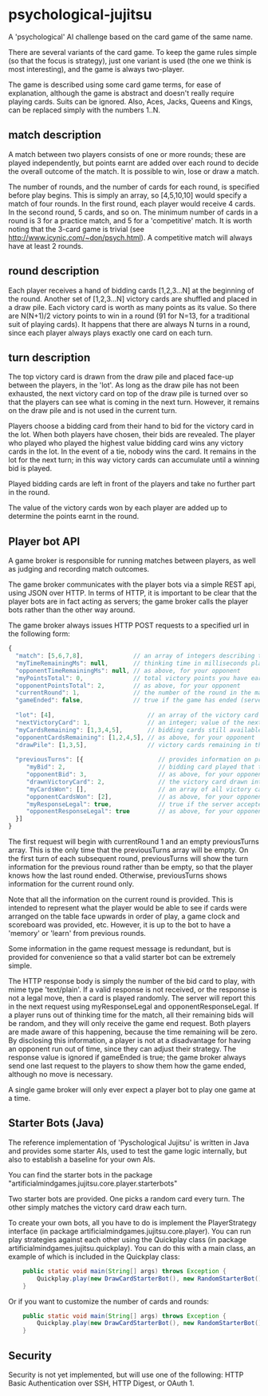 psychological-jujitsu
=====================

A 'psychological' AI challenge based on the card game of the same name.

There are several variants of the card game. To keep the game rules simple (so that the focus is strategy), just one variant is used (the one we think is most interesting),
and the game is always two-player.

The game is described using some card game terms, for ease of explanation, although the game is abstract and doesn't really require playing cards. Suits can be ignored.
Also, Aces, Jacks, Queens and Kings, can be replaced simply with the numbers 1..N.

match description
-----------------

A match between two players consists of one or more rounds; these are played independently, but points earnt are added over each round to decide the overall outcome of the
match. It is possible to win, lose or draw a match.

The number of rounds, and the number of cards for each round, is specified before play begins. This is simply an array, so [4,5,10,10] would specify a match of four rounds.
In the first round, each player would receive 4 cards. In the second round, 5 cards, and so on. The minimum number of cards in a round is 3 for a practice match, and 5 for
a 'competitive' match. It is worth noting that the 3-card game is trivial (see http://www.icynic.com/~don/psych.html). A competitive match will always have at least 2 rounds.

round description
-----------------

Each player receives a hand of bidding cards [1,2,3...N] at the beginning of the round. Another set of [1,2,3...N] victory cards are shuffled and placed in a draw pile.
Each victory card is worth as many points as its value. So there are N(N+1)/2 victory points to win in a round (91 for N=13, for a traditional suit of playing cards).
It happens that there are always N turns in a round, since each player always plays exactly one card on each turn.

turn description
----------------

The top victory card is drawn from the draw pile and placed face-up between the players, in the 'lot'. As long as the draw pile has not been exhausted, the next victory
card on top of the draw pile is turned over so that the players can see what is coming in the next turn. However, it remains on the draw pile and is not used in the
current turn.

Players choose a bidding card from their hand to bid for the victory card in the lot. When both players have chosen, their bids are revealed. The player who played who
played the highest value bidding card wins any victory cards in the lot. In the event of a tie, nobody wins the card. It remains in the lot for the next turn; in this
way victory cards can accumulate until a winning bid is played.

Played bidding cards are left in front of the players and take no further part in the round.

The value of the victory cards won by each player are added up to determine the points earnt in the round.

Player bot API
--------------

A game broker is responsible for running matches between players, as well as judging and recording match outcomes.

The game broker communicates with the player bots via a simple REST api, using JSON over HTTP. In terms of HTTP, it is important to be clear that the player bots are in
fact acting as servers; the game broker calls the player bots rather than the other way around.

The game broker always issues HTTP POST requests to a specified url in the following form:

```javascript
{
  "match": [5,6,7,8],              // an array of integers describing the number of rounds, and highest card value each round
  "myTimeRemainingMs": null,       // thinking time in milliseconds player has left this match; null if unlimited.
  "opponentTimeRemainingMs": null, // as above, for your opponent
  "myPointsTotal": 0,              // total victory points you have earnt in the match so far
  "opponentPointsTotal": 2,        // as above, for your opponent
  "currentRound": 1,               // the number of the round in the match, beginning with 1
  "gameEnded": false,              // true if the game has ended (server reserves right to end match early)
  
  "lot": [4],                          // an array of the victory card values currently being bid for
  "nextVictoryCard": 1,                // an integer; value of the next victory card on the draw pile; null on last turn
  "myCardsRemaining": [1,3,4,5],       // bidding cards still available for play this round
  "opponentCardsRemaining": [1,2,4,5], // as above, for your opponent
  "drawPile": [1,3,5],                 // victory cards remaining in the draw pile, in value order (NOT play order) 
  
  "previousTurns": [{                     // provides information on previous turns (see below for details) 
     "myBid": 2,                          // bidding card played that turn
     "opponentBid": 3,                    // as above, for your opponent
     "drawnVictoryCard": 2,               // the victory card drawn into the lot that turn
     "myCardsWon": [],                    // an array of all victory cards won by you from the lot on that turn
     "opponentCardsWon": [2],             // as above, for your opponent
     "myResponseLegal": true,             // true if the server accepted the response from your player bot
     "opponentResponseLegal": true        // as above, for your opponent
  }]
}
```

The first request will begin with currentRound 1 and an empty previousTurns array. This is the only time that the previousTurns array
will be empty. On the first turn of each subsequent round, previousTurns will show the turn information for the previous round rather
than be empty, so that the player knows how the last round ended. Otherwise, previousTurns shows information for the current round only.

Note that all the information on the current round is provided. This is intended to represent what the player would be able to see if
cards were arranged on the table face upwards in order of play, a game clock and scoreboard was provided, etc. However, it is up to the bot
to have a 'memory' or 'learn' from previous rounds.

Some information in the game request message is redundant, but is provided for convenience so that a valid starter bot can be extremely simple.

The HTTP response body is simply the number of the bid card to play, with mime type 'text/plain'. If a valid response is not received, or the response
is not a legal move, then a card is played randomly. The server will report this in the next request using myResponseLegal and opponentResponseLegal.
If a player runs out of thinking time for the match, all their remaining bids will be random, and they will only receive the game end request. Both players
are made aware of this happening, because the time remaining will be zero. By disclosing this information, a player is not at a disadvantage for having an
opponent run out of time, since they can adjust their strategy. The response value is ignored if gameEnded is true; the game broker always send one last
request to the players to show them how the game ended, although no move is necessary.

A single game broker will only ever expect a player bot to play one game at a time.

Starter Bots (Java)
-------------------

The reference implementation of 'Pyschological Jujitsu' is written in Java and provides some starter AIs, used to test the game logic internally,
but also to establish a baseline for your own AIs.

You can find the starter bots in the package "artificialmindgames.jujitsu.core.player.starterbots"

Two starter bots are provided. One picks a random card every turn. The other simply matches the victory card draw each turn.

To create your own bots, all you have to do is implement the PlayerStrategy interface (in package artificialmindgames.jujitsu.core.player).
You can run play strategies against each other using the Quickplay class (in package artificialmindgames.jujitsu.quickplay). You can
do this with a main class, an example of which is included in the Quickplay class:

```java
	public static void main(String[] args) throws Exception {
		Quickplay.play(new DrawCardStarterBot(), new RandomStarterBot());
	}
```

Or if you want to customize the number of cards and rounds:

```java
	public static void main(String[] args) throws Exception {
		Quickplay.play(new DrawCardStarterBot(), new RandomStarterBot(), 5, 6, 7);
	}
```

Security
--------

Security is not yet implemented, but will use one of the following: HTTP Basic Authentication over SSH, HTTP Digest, or OAuth 1.
